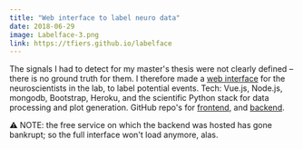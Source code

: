 ```yaml
---
title: "Web interface to label neuro data"
date: 2018-06-29
image: Labelface-3.png
link: https://tfiers.github.io/labelface
---
```


The signals I had to detect for my master's thesis were not clearly defined –
there is no ground truth for them. I therefore made a [web
interface](https://tfiers.github.io/labelface) for the neuroscientists in the
lab, to label potential events. Tech: Vue.js, Node.js, mongodb, Bootstrap,
Heroku, and the scientific Python stack for data processing and plot generation.
GitHub repo's for [frontend](https://github.com/tfiers/labelface), and
[backend](https://github.com/tfiers/labelback).

⚠️ NOTE: the free service on which the backend was hosted has gone bankrupt; so the full interface won't load anymore, alas.
